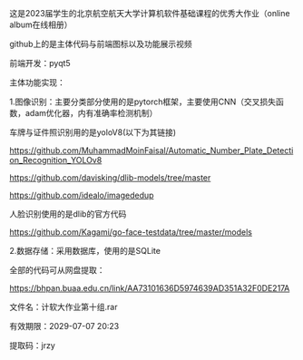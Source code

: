 这是2023届学生的北京航空航天大学计算机软件基础课程的优秀大作业（online album在线相册）

github上的是主体代码与前端图标以及功能展示视频

前端开发：pyqt5

主体功能实现：

1.图像识别：主要分类部分使用的是pytorch框架，主要使用CNN（交叉损失函数，adam优化器，内有准确率检测机制）

车牌与证件照识别用的是yoloV8(以下为其链接)

https://github.com/MuhammadMoinFaisal/Automatic_Number_Plate_Detection_Recognition_YOLOv8 

https://github.com/davisking/dlib-models/tree/master

https://github.com/idealo/imagededup

人脸识别使用的是dlib的官方代码

https://github.com/Kagami/go-face-testdata/tree/master/models

2.数据存储：采用数据库，使用的是SQLite

全部的代码可从网盘提取：

https://bhpan.buaa.edu.cn/link/AA73101636D5974639AD351A32F0DE217A

文件名：计软大作业第十组.rar

有效期限：2029-07-07 20:23

提取码：jrzy
